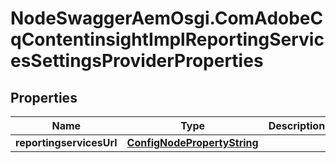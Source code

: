 # NodeSwaggerAemOsgi.ComAdobeCqContentinsightImplReportingServicesSettingsProviderProperties

## Properties
Name | Type | Description | Notes
------------ | ------------- | ------------- | -------------
**reportingservicesUrl** | [**ConfigNodePropertyString**](ConfigNodePropertyString.md) |  | [optional] 



